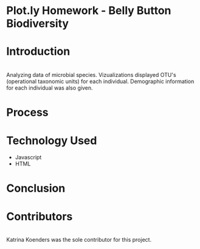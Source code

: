 # Plot.ly Homework - Belly Button Biodiversity

# Introduction
<br>Analyzing data of microbial species. Vizualizations displayed OTU's (operational taxonomic units) for each individual. Demographic information for each individual was also given. 

# Process

# Technology Used
* Javascript
* HTML

# Conclusion

# Contributors
<br>Katrina Koenders was the sole contributor for this project. 
